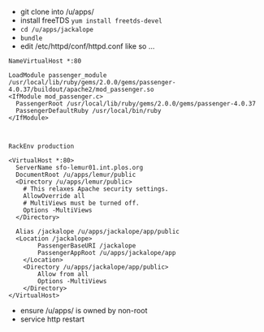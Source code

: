 
* git clone into /u/apps/
* install freeTDS `yum install freetds-devel`
* `cd /u/apps/jackalope`
* `bundle`
* edit /etc/httpd/conf/httpd.conf like so ...


```
NameVirtualHost *:80

LoadModule passenger_module /usr/local/lib/ruby/gems/2.0.0/gems/passenger-4.0.37/buildout/apache2/mod_passenger.so
<IfModule mod_passenger.c>
  PassengerRoot /usr/local/lib/ruby/gems/2.0.0/gems/passenger-4.0.37
  PassengerDefaultRuby /usr/local/bin/ruby
</IfModule>



RackEnv production

<VirtualHost *:80>
  ServerName sfo-lemur01.int.plos.org
  DocumentRoot /u/apps/lemur/public
  <Directory /u/apps/lemur/public>
    # This relaxes Apache security settings.
    AllowOverride all
    # MultiViews must be turned off.
    Options -MultiViews
  </Directory>

  Alias /jackalope /u/apps/jackalope/app/public
  <Location /jackalope>
        PassengerBaseURI /jackalope
        PassengerAppRoot /u/apps/jackalope/app
    </Location>
    <Directory /u/apps/jackalope/app/public>
        Allow from all
        Options -MultiViews
    </Directory>
</VirtualHost>
```
* ensure /u/apps/ is owned by non-root
* service http restart
